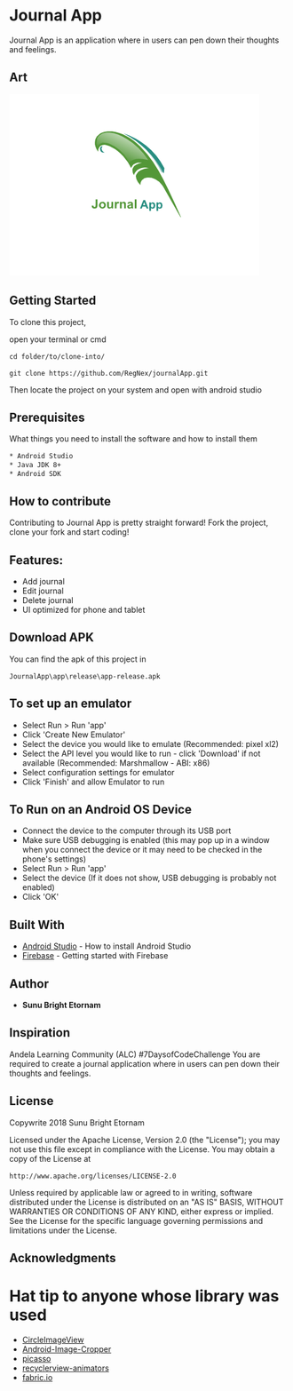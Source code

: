 # Journal App
Journal App is an application where in users can pen down their thoughts and feelings. 

## Art
<img src="https://github.com/RegNex/journalApp/blob/master/art/journal.png" />

## Getting Started

To clone this project,

open your terminal or cmd

```
cd folder/to/clone-into/
```

```
git clone https://github.com/RegNex/journalApp.git
```

Then 
locate the project on your system and open with android studio


## Prerequisites

What things you need to install the software and how to install them

```
* Android Studio
* Java JDK 8+
* Android SDK
```


## How to contribute
Contributing to Journal App is pretty straight forward! Fork the project, clone your fork and start coding!


## Features:

- Add journal
- Edit journal
- Delete journal
- UI optimized for phone and tablet

## Download APK
You can find the apk of this project in

```
JournalApp\app\release\app-release.apk
```

## To set up an emulator
* Select Run > Run 'app'
* Click 'Create New Emulator'
* Select the device you would like to emulate (Recommended: pixel xl2)
* Select the API level you would like to run - click 'Download' if not available (Recommended: Marshmallow - ABI: x86)
* Select configuration settings for emulator
* Click 'Finish' and allow Emulator to run

## To Run on an Android OS Device
* Connect the device to the computer through its USB port
* Make sure USB debugging is enabled (this may pop up in a window when you connect the device or it may need to be checked in the phone's settings)
* Select Run > Run 'app'
* Select the device (If it does not show, USB debugging is probably not enabled)
* Click 'OK'

## Built With

* [Android Studio](https://developer.android.com/studio/install) - How to install Android Studio
* [Firebase](https://firebase.google.com/docs/?authuser=0) - Getting started with Firebase


## Author

* **Sunu Bright Etornam** 

## Inspiration
Andela Learning Community (ALC) #7DaysofCodeChallenge
You are required to create a journal application where in users can pen down their thoughts and feelings.

## License

Copywrite 2018 Sunu Bright Etornam

Licensed under the Apache License, Version 2.0 (the "License");
you may not use this file except in compliance with the License.
You may obtain a copy of the License at

    http://www.apache.org/licenses/LICENSE-2.0

Unless required by applicable law or agreed to in writing, software
distributed under the License is distributed on an "AS IS" BASIS,
WITHOUT WARRANTIES OR CONDITIONS OF ANY KIND, either express or implied.
See the License for the specific language governing permissions and
limitations under the License.


## Acknowledgments
# Hat tip to anyone whose library was used
* [CircleImageView](https://github.com/hdodenhof/CircleImageView)
* [Android-Image-Cropper](https://github.com/ArthurHub/Android-Image-Cropper)
* [picasso](https://github.com/square/picasso)
* [recyclerview-animators](https://github.com/wasabeef/recyclerview-animators)
* [fabric.io](https://fabric.io/kits/android/crashlytics/install)

